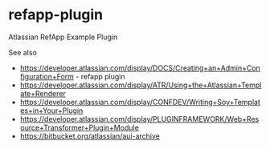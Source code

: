 refapp-plugin
=============

Atlassian RefApp Example Plugin

See also
- https://developer.atlassian.com/display/DOCS/Creating+an+Admin+Configuration+Form - refapp plugin
- https://developer.atlassian.com/display/ATR/Using+the+Atlassian+Template+Renderer
- https://developer.atlassian.com/display/CONFDEV/Writing+Soy+Templates+in+Your+Plugin
- https://developer.atlassian.com/display/PLUGINFRAMEWORK/Web+Resource+Transformer+Plugin+Module
- https://bitbucket.org/atlassian/aui-archive
